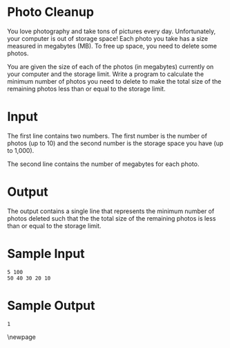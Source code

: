 # Photo Cleanup

You love photography and take tons of pictures every day. Unfortunately, your computer is out of storage space! Each photo you take has a size measured in megabytes (MB). To free up space, you need to delete some photos.

You are given the size of each of the photos (in megabytes) currently on your computer and the storage limit. Write a program to calculate the minimum number of photos you need to delete to make the total size of the remaining photos less than or equal to the storage limit.

# Input

The first line contains two numbers. The first number is the number of photos (up to 10) and the second number is the storage space you have (up to 1,000). 

The second line contains the number of megabytes for each photo.

# Output

The output contains a single line that represents the minimum number of photos deleted such that the the total size of the remaining photos is less than or equal to the storage limit.

# Sample Input
```
5 100  
50 40 30 20 10
```
# Sample Output
```
1
```
\newpage
